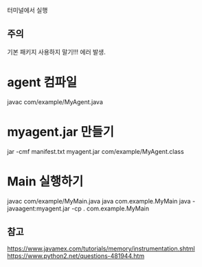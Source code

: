 터미널에서 실행

## 주의
기본 패키지 사용하지 말기!!! 에러 발생.

# agent 컴파일
javac com/example/MyAgent.java
# myagent.jar 만들기
jar -cmf manifest.txt myagent.jar com/example/MyAgent.class

# Main 실행하기
javac com/example/MyMain.java
java com.example.MyMain
java -javaagent:myagent.jar -cp . com.example.MyMain


## 참고
https://www.javamex.com/tutorials/memory/instrumentation.shtml
https://www.python2.net/questions-481944.htm